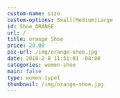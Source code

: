 ```yaml
---
custom-name: size
custom-options: Small|Medium|Large
id: Shoe_ORANGE
url: /
title: orange Shoe
price: 20.00
pic-url: /img/orange-shoe.jpg
date: 2018-2-8 11:51:01 -08:00
categories: women-shoe
main: false
type: women-type1
thumbnail: /img/orange-shoe.jpg
---
```

